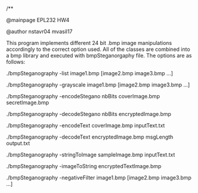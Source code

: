 /**

@mainpage EPL232 HW4

@author nstavr04 mvasil17

This program implements different 24 bit .bmp image manipulations accordingly to the correct option used.
All of the classes are combined into a bmp library and executed with bmpSteganorgaphy file. The options are as follows:

./bmpSteganography -list image1.bmp [image2.bmp image3.bmp ...]

./bmpSteganography -grayscale image1.bmp [image2.bmp image3.bmp ...]

./bmpSteganography -encodeStegano nbBits coverImage.bmp secretImage.bmp

./bmpSteganography -decodeStegano nbBits encryptedImage.bmp

./bmpSteganography -encodeText coverImage.bmp inputText.txt

./bmpSteganography -decodeText encryptedImage.bmp msgLength output.txt

./bmpSteganography -stringToImage sampleImage.bmp inputText.txt

./bmpSteganography -imageToString encryptedTextImage.bmp

./bmpSteganography -negativeFilter image1.bmp [image2.bmp image3.bmp ...]